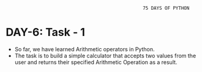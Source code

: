                                                       75 DAYS OF PYTHON

# DAY-6: Task - 1

- So far, we have learned Arithmetic operators in Python.
- The task is to build a simple calculator that accepts two values from the user and returns their specified Arithmetic Operation as a result.
